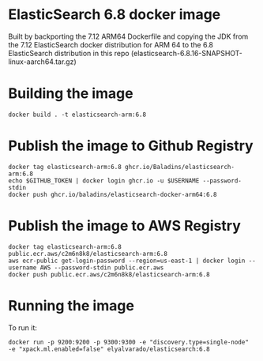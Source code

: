 # ElasticSearch 6.8 docker image

Built by backporting the 7.12 ARM64 Dockerfile and copying the JDK from the 7.12 ElasticSearch docker distribution for ARM 64 to the 6.8 ElasticSearch distribution in this repo (elasticsearch-6.8.16-SNAPSHOT-linux-aarch64.tar.gz)

# Building the image
```
docker build . -t elasticsearch-arm:6.8
```

# Publish the image to Github Registry
```
docker tag elasticsearch-arm:6.8 ghcr.io/Baladins/elasticsearch-arm:6.8
echo $GITHUB_TOKEN | docker login ghcr.io -u $USERNAME --password-stdin
docker push ghcr.io/baladins/elasticsearch-docker-arm64:6.8
```

# Publish the image to AWS Registry
```
docker tag elasticsearch-arm:6.8 public.ecr.aws/c2m6n8k8/elasticsearch-arm:6.8
aws ecr-public get-login-password --region=us-east-1 | docker login --username AWS --password-stdin public.ecr.aws
docker push public.ecr.aws/c2m6n8k8/elasticsearch-arm:6.8
```

# Running the image
To run it:

```
docker run -p 9200:9200 -p 9300:9300 -e "discovery.type=single-node"  -e "xpack.ml.enabled=false" elyalvarado/elasticsearch:6.8
```
